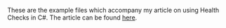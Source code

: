 These are the example files which accompany my article on using Health Checks in C#. The article can be found [here](https://thatstatsguy.github.io/blog/2023/AspNet-HealthChecks/).